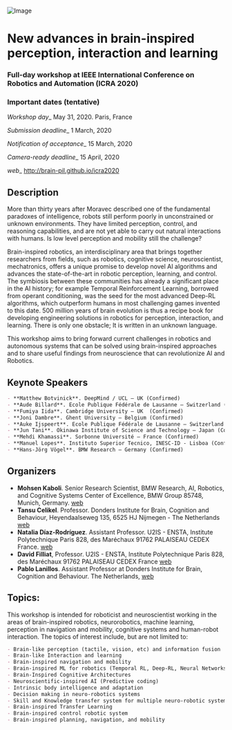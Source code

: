 ![Image]()

# New advances in brain-inspired perception, interaction and learning
### Full-day workshop at IEEE International Conference on Robotics and Automation (ICRA 2020)

### Important dates (tentative)
_Workshop day__ May 31, 2020. Paris, France

_Submission deadline__ 1 March, 2020

_Notification of acceptance__ 15 March, 2020

_Camera-ready deadline__ 15 April, 2020

_web__ http://brain-pil.github.io/icra2020 

## Description
More than thirty years after Moravec described one of the fundamental paradoxes of intelligence, robots still perform poorly in unconstrained or unknown environments. They have limited perception, control, and reasoning capabilities, and are not yet able to carry out natural interactions with humans. Is low level perception and mobility still the challenge?

Brain-inspired robotics, an interdisciplinary area that brings together researchers from  fields, such as robotics, cognitive science, neuroscientist, mechatronics, offers a unique promise to develop novel AI algorithms and advances the state-of-the-art in robotic perception, learning, and control. The symbiosis between these communities has already a significant place in the AI history; for example Temporal Reinforcement Learning, borrowed from operant conditioning, was the seed for the most advanced Deep-RL algorithms, which outperform humans in most challenging games invented to this date. 500 million years of brain evolution is thus a recipe book for developing engineering solutions in robotics for perception, interaction, and learning. There is only one obstacle; It is written in an unknown language. 

This workshop aims to bring forward current challenges in robotics and autonomous systems that can be solved using brain-inspired approaches and to share useful findings from neuroscience that can revolutionize AI and Robotics.

## Keynote Speakers
```markdown
- **Matthew Botvinick**. DeepMind / UCL – UK (Confirmed)
- **Aude Billard**. Ecole Publique Fédérale de Lausanne – Switzerland (Confirmed)
- **Fumiya Iida**. Cambridge University – UK  (Confirmed)
- **Joni Dambre**. Ghent University – Belgium (Confirmed)
- **Auke Ijspeert**. Ecole Publique Fédérale de Lausanne – Switzerland (Confirmed)
- **Jun Tani**. Okinawa Institute of Science and Technology – Japan (Confirmed)
- **Mehdi Khamassi**. Sorbonne Université – France (Confirmed)
- **Manuel Lopes**. Instituto Superior Tecnico, INESC-ID - Lisboa (Confirmed)
- **Hans-Jörg Vögel**. BMW Research – Germany (Confirmed)
```


## Organizers
- **Mohsen Kaboli**. Senior Research Scientist, BMW Research, AI, Robotics, and Cognitive Systems Center of Excellence,  BMW Group 85748, Munich, Germany. [web](https://scholar.google.com/citations?user=SXv_8m4AAAAJ&hl=en)
- **Tansu Celikel**. Professor. Donders Institute for Brain, Cognition and Behaviour, Heyendaalseweg 135, 6525 HJ Nijmegen - The Netherlands [web](https://www.ru.nl/neurophysiology/)
- **Natalia Díaz-Rodríguez**. Assistant Professor. U2IS - ENSTA, Institute Polytechnique Paris 828,  des Maréchaux 91762 PALAISEAU CEDEX France. [web](https://nataliadiaz.github.io/)
- **David Filliat**, Professor. U2IS - ENSTA, Institute Polytechnique Paris 828, des Maréchaux 91762 PALAISEAU CEDEX France
[web](http://perso.ensta-paristech.fr/~filliat/fr/)
- **Pablo Lanillos**. Assistant Professor at Donders Institute for Brain, Cognition and Behaviour. The Netherlands, [web](www.selfception.eu)

## Topics:
This workshop is intended for roboticist and neuroscientist working in the areas of brain-inspired robotics, neurorobotics, machine learning, perception in navigation and mobility, cognitive systems and human-robot interaction. The topics of interest include, but are not limited to:
```markdown
- Brain-like perception (tactile, vision, etc) and information fusion
- Brain-like Interaction and learning
- Brain-inspired navigation and mobility
- Brain-inspired ML for robotics (Temporal RL, Deep-RL, Neural Networks)
- Brain-Inspired Cognitive Architectures
- Neuroscientific-inspired AI (Predictive coding)
- Intrinsic body intelligence and adaptation
- Decision making in neuro-robotics systems
- Skill and Knowledge transfer system for multiple neuro-robotic systems
- Brain-inspired Transfer Learning
- Brain-inspired control robotic system
- Brain-inspired planning, navigation, and mobility
```
